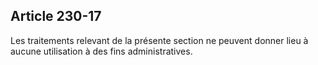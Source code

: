 Article 230-17
----
Les traitements relevant de la présente section ne peuvent donner lieu à aucune
utilisation à des fins administratives.
